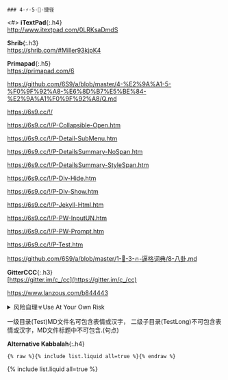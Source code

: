 ```note
### 4-⚡-5-💨-捷径
```
<#>
**iTextPad**{:.h4}<br>
<http://www.itextpad.com/0LRKsaDmdS>

**Shrib**{:.h3}<br>
<https://shrib.com/#Miller93kjpK4>

**Primapad**{:.h5}<br>
<https://primapad.com/6>

<https://github.com/6S9/a/blob/master/4-%E2%9A%A1-5-%F0%9F%92%A8-%E6%8D%B7%E5%BE%84-%E2%9A%A1%F0%9F%92%A8/Q.md>

<https://6s9.cc/!/>

<https://6s9.cc/!/P-Collapsible-Open.htm>

<https://6s9.cc/!/P-Detail-SubMenu.htm>

<https://6s9.cc/!/P-DetailsSummary-NoSpan.htm>

<https://6s9.cc/!/P-DetailsSummary-StyleSpan.htm>

<https://6s9.cc/!/P-Div-Hide.htm>

<https://6s9.cc/!/P-Div-Show.htm>

<https://6s9.cc/!/P-Jekyll-Html.htm>

<https://6s9.cc/!/P-PW-InputUN.htm>

<https://6s9.cc/!/P-PW-Prompt.htm>

<https://6s9.cc/!/P-Test.htm>

<https://github.com/6S9/a/blob/master/1-🌈-3-🔥-逼格词典/8-八卦.md>

**GitterCCC**{:.h3}<br>
[https://gitter.im/c_/cc](https://gitter.im/c_/cc)

<https://www.lanzous.com/b844443>

<details>
	<summary>风险自理☣Use At Your Own Risk</summary>
	<pre>

<a href="https://github.com/Alvin9999/new-pac/wiki/ss免费账号">A9</a>
	</pre>

</details>

一级目录(Test)MD文件名可包含表情或汉字，
二级子目录(TestLong)不可包含表情或汉字，MD文件标题中不可包含.(句点)

**Alternative Kabbalah**{:.h4}<br>

```
{% raw %}{% include list.liquid all=true %}{% endraw %}
```

{% include list.liquid all=true %}
